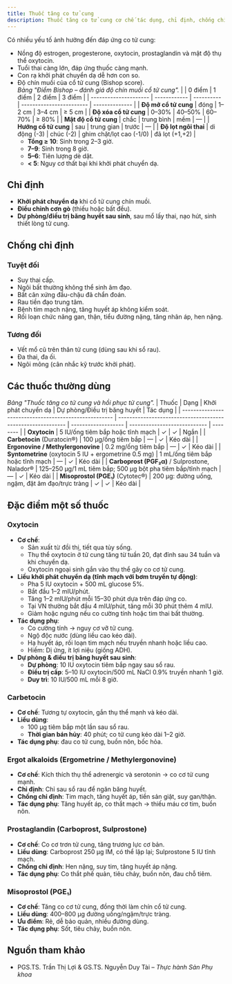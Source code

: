 ```yaml
---
title: Thuốc tăng co tử cung
description: Thuốc tăng co tử cung cơ chế tác dụng, chỉ định, chống chỉ định, liều dùng và tác dụng phụ.
---
```


Có nhiều yếu tố ảnh hưởng đến đáp ứng co tử cung:

- Nồng độ estrogen, progesterone, oxytocin, prostaglandin và mật độ thụ thể oxytocin.
- Tuổi thai càng lớn, đáp ứng thuốc càng mạnh.
- Con rạ khởi phát chuyển dạ dễ hơn con so.
- Độ chín muồi của cổ tử cung (Bishop score).<br>
  _Bảng "Điểm Bishop – đánh giá độ chín muồi cổ tử cung"._
  | | 0 điểm | 1 điểm | 2 điểm | 3 điểm |
  | --------------------- | ------------ | ---------- | ------------------------ | -------------- |
  | **Độ mở cổ tử cung** | đóng | 1–2 cm | 3–4 cm | ≥ 5 cm |
  | **Độ xóa cổ tử cung** | 0–30% | 40–50% | 60–70% | ≥ 80% |
  | **Mật độ cổ tử cung** | chắc | trung bình | mềm | — |
  | **Hướng cổ tử cung** | sau | trung gian | trước | — |
  | **Độ lọt ngôi thai** | di động (-3) | chúc (-2) | ghim chặt/lọt cao (-1/0) | đã lọt (+1,+2) |
  - **Tổng ≥ 10**: Sinh trong 2–3 giờ.
  - **7–9**: Sinh trong 8 giờ.
  - **5–6**: Tiên lượng dè dặt.
  - **< 5**: Nguy cơ thất bại khi khởi phát chuyển dạ.

## Chỉ định

- **Khởi phát chuyển dạ** khi cổ tử cung chín muồi.
- **Điều chỉnh cơn gò** (thiếu hoặc bất đều).
- **Dự phòng/điều trị băng huyết sau sinh**, sau mổ lấy thai, nạo hút, sinh thiết lòng tử cung.

## Chống chỉ định

### Tuyệt đối

- Suy thai cấp.
- Ngôi bất thường không thể sinh âm đạo.
- Bất cân xứng đầu-chậu đã chẩn đoán.
- Rau tiền đạo trung tâm.
- Bệnh tim mạch nặng, tăng huyết áp không kiểm soát.
- Rối loạn chức năng gan, thận, tiểu đường nặng, tăng nhãn áp, hen nặng.

### Tương đối

- Vết mổ cũ trên thân tử cung (dùng sau khi sổ rau).
- Đa thai, đa ối.
- Ngôi mông (cân nhắc kỹ trước khởi phát).

## Các thuốc thường dùng

_Bảng "Thuốc tăng co tử cung và hồi phục tử cung"._
| Thuốc | Dạng | Khởi phát chuyển dạ | Dự phòng/Điều trị băng huyết | Tác dụng |
| ----------------------------------------------------- | ----------------------------------------------------------- | ------------------- | ---------------------------- | -------- |
| **Oxytocin** | 5 IU/ống tiêm bắp hoặc tĩnh mạch | ✓ | ✓ | Ngắn |
| **Carbetocin** (Duratocin®) | 100 µg/ống tiêm bắp | — | ✓ | Kéo dài |
| **Ergonovine / Methylergonovine** | 0.2 mg/ống tiêm bắp | — | ✓ | Kéo dài |
| **Syntometrine** (oxytocin 5 IU + ergometrine 0.5 mg) | 1 mL/ống tiêm bắp hoặc tĩnh mạch | — | ✓ | Kéo dài |
| **Carboprost (PGF₂α)** / Sulprostone, Nalador® | 125–250 µg/1 mL tiêm bắp; 500 µg bột pha tiêm bắp/tĩnh mạch | — | ✓ | Kéo dài |
| **Misoprostol (PGE₁)** (Cytotec®) | 200 µg: đường uống, ngậm, đặt âm đạo/trực tràng | ✓ | ✓ | Kéo dài |

## Đặc điểm một số thuốc

### Oxytocin

- **Cơ chế**:
  - Sản xuất từ đồi thị, tiết qua tủy sống.
  - Thụ thể oxytocin ở tử cung tăng từ tuần 20, đạt đỉnh sau 34 tuần và khi chuyển dạ.
  - Oxytocin ngoại sinh gắn vào thụ thể gây co cơ tử cung.
- **Liều khởi phát chuyển dạ (tĩnh mạch với bơm truyền tự động)**:
  - Pha 5 IU oxytocin + 500 mL glucose 5%.
  - Bắt đầu 1–2 mIU/phút.
  - Tăng 1–2 mIU/phút mỗi 15–30 phút dựa trên đáp ứng co.
  - Tại VN thường bắt đầu 4 mIU/phút, tăng mỗi 30 phút thêm 4 mIU.
  - Giảm hoặc ngưng nếu co cường tính hoặc tim thai bất thường.
- **Tác dụng phụ**:
  - Co cường tính → nguy cơ vỡ tử cung.
  - Ngộ độc nước (dùng liều cao kéo dài).
  - Hạ huyết áp, rối loạn tim mạch nếu truyền nhanh hoặc liều cao.
  - Hiếm: Dị ứng, ít lợi niệu (giống ADH).
- **Dự phòng & điều trị băng huyết sau sinh**:
  - **Dự phòng**: 10 IU oxytocin tiêm bắp ngay sau sổ rau.
  - **Điều trị cấp**: 5–10 IU oxytocin/500 mL NaCl 0.9% truyền nhanh 1 giờ.
  - **Duy trì**: 10 IU/500 mL mỗi 8 giờ.

### Carbetocin

- **Cơ chế**: Tương tự oxytocin, gắn thụ thể mạnh và kéo dài.
- **Liều dùng**:
  - 100 µg tiêm bắp một lần sau sổ rau.
  - **Thời gian bán hủy**: 40 phút; co tử cung kéo dài 1–2 giờ.
- **Tác dụng phụ**: đau co tử cung, buồn nôn, bốc hỏa.

### Ergot alkaloids (Ergometrine / Methylergonovine)

- **Cơ chế**: Kích thích thụ thể adrenergic và serotonin → co cơ tử cung mạnh.
- **Chỉ định**: Chỉ sau sổ rau để ngăn băng huyết.
- **Chống chỉ định**: Tim mạch, tăng huyết áp, tiền sản giật, suy gan/thận.
- **Tác dụng phụ**: Tăng huyết áp, co thắt mạch → thiếu máu cơ tim, buồn nôn.

### Prostaglandin (Carboprost, Sulprostone)

- **Cơ chế**: Co cơ trơn tử cung, tăng trương lực cơ bản.
- **Liều dùng**: Carboprost 250 µg IM, có thể lặp lại; Sulprostone 5 IU tĩnh mạch.
- **Chống chỉ định**: Hen nặng, suy tim, tăng huyết áp nặng.
- **Tác dụng phụ**: Co thắt phế quản, tiêu chảy, buồn nôn, đau chỗ tiêm.

### Misoprostol (PGE₁)

- **Cơ chế**: Tăng co cơ tử cung, đồng thời làm chín cổ tử cung.
- **Liều dùng**: 400–800 µg đường uống/ngậm/trực tràng.
- **Ưu điểm**: Rẻ, dễ bảo quản, nhiều đường dùng.
- **Tác dụng phụ**: Sốt, tiêu chảy, buồn nôn.

## Nguồn tham khảo

- PGS.TS. Trần Thị Lợi & GS.TS. Nguyễn Duy Tài – _Thực hành Sản Phụ khoa_
